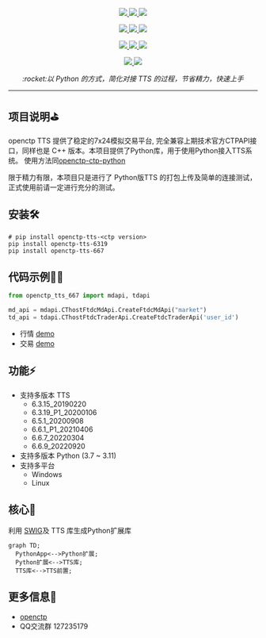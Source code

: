 <p align="center">     
    <a href="#" target="_blank">
        <img src="https://badgen.net/badge/tts/6.3.15|6.3.19|6.5.1|6.6.1|6.6.7|6.6.9/cyan" />
    </a>       
    <a href="#">         
        <img src="https://badgen.net/badge/platform/windows|linux/cyan" />  
    </a>        
    <a href="#">     
        <img src="https://badgen.net/badge/python/3.7|3.8|3.9|3.10|3.11/cyan" />          
    </a> 
</p>

<p align="center">               
    <a href="https://pypi.org/project/openctp-tts-6315" target="_blank">                  
        <img src="https://badgen.net/badge/pypi/openctp-tts-6315/blue" />     
    </a>     
    <a href="https://pypi.org/project/openctp-tts-6319" target="_blank">                           
        <img src="https://badgen.net/badge/pypi/openctp-tts-6319/blue" />          
    </a>
    <a href="https://pypi.org/project/openctp-tts-651" target="_blank">                                    
        <img src="https://badgen.net/badge/pypi/openctp-tts-651/blue" />               
    </a> 
</p>
<p align="center">  
    <a href="https://pypi.org/project/openctp-tts-661" target="_blank">                                             
        <img src="https://badgen.net/badge/pypi/openctp-tts-661/blue" />                    
    </a> 
    <a href="https://pypi.org/project/openctp-tts-667" target="_blank">                                             
        <img src="https://badgen.net/badge/pypi/openctp-tts-667/blue" />                    
    </a> 
    <a href="https://pypi.org/project/openctp-tts-669" target="_blank">                                             
        <img src="https://badgen.net/badge/pypi/openctp-tts-669/blue" />                    
    </a> 
</p>

<p align="center">  
    <a href="https://github.com/Jedore/openctp-tts-python/actions" target="_blank">                                                      
        <img src="https://badgen.net/badge/CI-Test/passing/green?icon=github" />                         
    </a> 
    <a href="https://github.com/Jedore/openctp-tts-python/blob/main/LICENSE" target="_blank">                                                               
        <img src="https://badgen.net/badge/license/MIT/green" />                              
    </a> 
</p>

<p align="center">          
    <em>:rocket:以 Python 的方式，简化对接 TTS 的过程，节省精力，快速上手</em>  
</p>

-----

## 项目说明:golf:
openctp TTS 提供了稳定的7x24模拟交易平台, 完全兼容上期技术官方CTPAPI接口，同样也是 C++ 版本。本项目提供了Python库，用于使用Python接入TTS系统。
使用方法同[openctp-ctp-python](https://github.com/Jedore/openctp-ctp-python)

限于精力有限，本项目只是进行了 Python版TTS 的打包上传及简单的连接测试，正式使用前请一定进行充分的测试。

## 安装:hammer_and_wrench:

```shell
# pip install openctp-tts-<ctp version>
pip install openctp-tts-6319
pip install openctp-tts-667
```

## 代码示例:man_technologist:

```python
from openctp_tts_667 import mdapi, tdapi

md_api = mdapi.CThostFtdcMdApi.CreateFtdcMdApi("market")
td_api = tdapi.CThostFtdcTraderApi.CreateFtdcTraderApi('user_id')
```

- 行情 [demo](demo/mdapi.py)
- 交易 [demo](demo/tdapi.py)

## 功能:zap:

- 支持多版本 TTS
    - 6.3.15_20190220
    - 6.3.19_P1_20200106
    - 6.5.1_20200908
    - 6.6.1_P1_20210406
    - 6.6.7_20220304
    - 6.6.9_20220920
- 支持多版本 Python (3.7 ~ 3.11)
- 支持多平台
    - Windows
    - Linux

## 核心:art:

利用 [SWIG](https://www.swig.org/)及 TTS 库生成Python扩展库

```mermaid 
graph TD;     
  PythonApp<-->Python扩展;     
  Python扩展<-->TTS库;     
  TTS库<-->TTS前置;     
```

## 更多信息:page_facing_up:

- [openctp](https://github.com/openctp/openctp)
- QQ交流群 127235179
